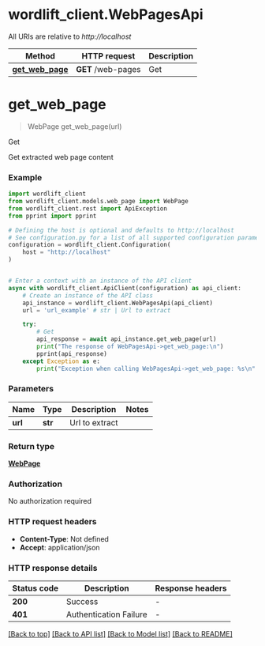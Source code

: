 # wordlift_client.WebPagesApi

All URIs are relative to *http://localhost*

Method | HTTP request | Description
------------- | ------------- | -------------
[**get_web_page**](WebPagesApi.md#get_web_page) | **GET** /web-pages | Get


# **get_web_page**
> WebPage get_web_page(url)

Get

Get extracted web page content

### Example


```python
import wordlift_client
from wordlift_client.models.web_page import WebPage
from wordlift_client.rest import ApiException
from pprint import pprint

# Defining the host is optional and defaults to http://localhost
# See configuration.py for a list of all supported configuration parameters.
configuration = wordlift_client.Configuration(
    host = "http://localhost"
)


# Enter a context with an instance of the API client
async with wordlift_client.ApiClient(configuration) as api_client:
    # Create an instance of the API class
    api_instance = wordlift_client.WebPagesApi(api_client)
    url = 'url_example' # str | Url to extract

    try:
        # Get
        api_response = await api_instance.get_web_page(url)
        print("The response of WebPagesApi->get_web_page:\n")
        pprint(api_response)
    except Exception as e:
        print("Exception when calling WebPagesApi->get_web_page: %s\n" % e)
```



### Parameters


Name | Type | Description  | Notes
------------- | ------------- | ------------- | -------------
 **url** | **str**| Url to extract | 

### Return type

[**WebPage**](WebPage.md)

### Authorization

No authorization required

### HTTP request headers

 - **Content-Type**: Not defined
 - **Accept**: application/json

### HTTP response details

| Status code | Description | Response headers |
|-------------|-------------|------------------|
**200** | Success |  -  |
**401** | Authentication Failure |  -  |

[[Back to top]](#) [[Back to API list]](../README.md#documentation-for-api-endpoints) [[Back to Model list]](../README.md#documentation-for-models) [[Back to README]](../README.md)

